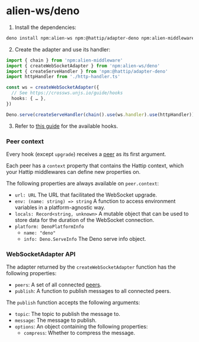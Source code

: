 # alien-ws/deno

1. Install the dependencies:

```sh
deno install npm:alien-ws npm:@hattip/adapter-deno npm:alien-middleware
```

2. Create the adapter and use its handler:

```ts
import { chain } from 'npm:alien-middleware'
import { createWebSocketAdapter } from 'npm:alien-ws/deno'
import { createServeHandler } from 'npm:@hattip/adapter-deno'
import httpHandler from './http-handler.ts'

const ws = createWebSocketAdapter({
  // See https://crossws.unjs.io/guide/hooks
  hooks: { … },
})

Deno.serve(createServeHandler(chain().use(ws.handler).use(httpHandler)))
```

3. Refer to [this guide](https://crossws.unjs.io/guide/hooks) for the available hooks.

### Peer context

Every hook (except `upgrade`) receives a [peer](https://crossws.unjs.io/guide/peer) as its first argument.

Each peer has a `context` property that contains the Hattip context, which your Hattip middlewares can define new properties on.

The following properties are always available on `peer.context`:

- `url: URL` The URL that facilitated the WebSocket upgrade.
- `env: (name: string) => string` A function to access environment variables in a platform-agnostic way.
- `locals: Record<string, unknown>` A mutable object that can be used to store data for the duration of the WebSocket connection.
- `platform: DenoPlatformInfo`
  - `name: "deno"`
  - `info: Deno.ServeInfo` The Deno serve info object.

### WebSocketAdapter API

The adapter returned by the `createWebSocketAdapter` function has the following properties:

- `peers`: A set of all connected [peers](https://crossws.unjs.io/guide/peer).
- `publish`: A function to publish messages to all connected peers.

The `publish` function accepts the following arguments:

- `topic`: The topic to publish the message to.
- `message`: The message to publish.
- `options`: An object containing the following properties:
  - `compress`: Whether to compress the message.

